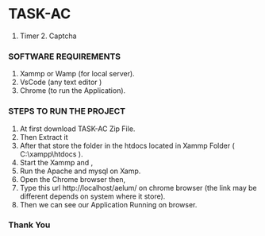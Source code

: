 # TASK-AC
1. Timer 2. Captcha 

### SOFTWARE REQUIREMENTS
1. Xammp or Wamp (for local server).
2. VsCode (any text editor )
3. Chrome (to run the Application).


### STEPS TO RUN THE PROJECT
1. At first download TASK-AC Zip File.
2. Then Extract it 
3. After that store the folder in the htdocs located in Xammp Folder ( C:\xampp\htdocs ).
4. Start the Xammp and ,
5. Run the Apache and mysql on Xamp.
6. Open the Chrome browser then,
7. Type this url http://localhost/aelum/ on chrome browser (the link may be different depends on system where it store).
8. Then we can see our Application Running on browser.


### Thank You
